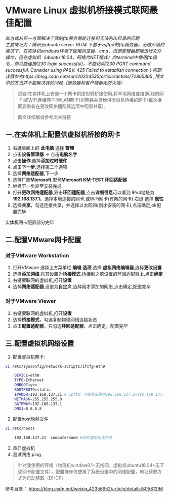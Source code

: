 # VMware Linux 虚拟机桥接模式联网最佳配置

*此方式从另一方面解决了我的ftp服务器能连接但无法列出目录的问题*  
*主要情况为：腾讯云ubuntu server 16.04 下基于vsftpd的ftp服务器，无防火墙的情况下，在实体机windows环境下使用浏览器、cmd、资源管理器都能进行文件操作，但在虚拟机（ubuntu 16.04，网络为NET模式）的terminal中使用ftp指令，却只能连接(230 login successful)，不能访问(200 PORT command successful. Consider using PASV. 425 Failed to establish connection.)*
*问题详情参考https://blog.csdn.net/sun120204535/article/details/72865865 ,博文中的方法并不能解决我的问题（服务器和客户端都无防火墙）*

> 思路:在实体机上安装一个网卡供虚拟机桥接使用,将本地网络连接(网线的网卡)或WiFi连接网卡(WLAN网卡)的网络共享给供虚拟机桥接的网卡(每次换网要重新在更改网络适配器选项中配置共享).
> 
>图文详细解说参考文末链接

## 一.在实体机上配置供虚拟机桥接的网卡

1. 右键桌面上的 **此电脑** 选择 **管理**
2. 点击**设备管理器** -> 点击**电脑名字**
3. 点击**操作**,选择**添加过时硬件**
4. 点击**下一步**,选择第二个选项
5. 选择**网络适配器**,下一步
6. 选择厂商**Microsoft**,型号**Microsoft KM-TEST 环回适配器**
7. 继续下一步直至安装完成
8. 打开**更改网络适配器**,双击**环回适配器**,点击**详细信息**可以看到 IPv4地址为**192.168.137.1**。选择本地连接的网卡,或WiFi网卡(有网的网卡) 右键 选择 **属性**
9. 选择**共享**，勾选连接共享，并选择以太网四(刚才安装的网卡),点击确定,ok配置完毕

实体机网卡配置部分完毕

## 二.配置VMware网卡配置

### 对于VMware Workstation

1. 打开VMware 选择上方菜单栏 **编辑** **选项** 选择 **虚拟网络编辑器**,选择**更改设置**
2. 选择**添加网络**,将其设置为**桥接模式**,桥接到之前设置的环回适配器上,点击**确定**
3. 右键要联网的虚拟机,打开**设置**
4. 选择**网络适配器**,设置为**自定义**,选择刚才添加的网络,点击确定,配置完毕

### 对于VMware Viewer

1. 右键要联网的虚拟机,打开**设置**
2. 选择**桥接模式**，勾选复制物理网络连接状态
3. 点击**配置适配器**，只勾选**环回适配器**，点击确定，配置完毕

## 三.配置虚拟机网络设置

1. 配置虚拟机网卡:
```bash
vi /etc/sysconfig/network-scripts/ifcfg-eth0 

    DEVICE=eth0
    TYPE=Ethernet
    ONBOOT=yes
    BOOTPROTO=static
    IPADDR=192.168.137.21 # ip地址 可随意设置为192.168.137.2~192.168.137.253之间
    NETMASK=255.255.255.0
    GATEWAY=192.168.137.1
    DNS1=8.8.8.8
```
2. 配置host映射文件
```bash
vi /etc/hosts

	192.168.137.21  computername #你的虚拟机主机名
```
3. 重启虚拟机
4. 测试网络,ping

> 针对我使用的环境（物理机window8.1+无线网，虚拟机ubuntu16.04+无下述网卡配置文件），配置操作仅使用了系统设置中的网络配置，地址获取方式为自动获取（DHCP）


参考目录：
<https://blog.csdn.net/weixin_42356952/article/details/80581296>
